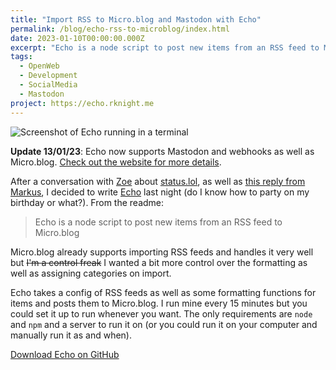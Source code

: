 ```yaml
---
title: "Import RSS to Micro.blog and Mastodon with Echo"
permalink: /blog/echo-rss-to-microblog/index.html
date: 2023-01-10T00:00:00.000Z
excerpt: "Echo is a node script to post new items from an RSS feed to Micro.blog"
tags:
  - OpenWeb
  - Development
  - SocialMedia
  - Mastodon
project: https://echo.rknight.me
---
```


![Screenshot of Echo running in a terminal](https://cdn.rknight.me/site/echo-screenshot.png)

**Update 13/01/23**: Echo now supports Mastodon and webhooks as well as Micro.blog. [Check out the website for more details](https://echo.rknight.me).

After a conversation with [Zoe](https://zoeaubert.me) about [status.lol](https://status.lol), as well as [this reply from Markus](https://micro.blog/muhh/15830286), I decided to write [Echo](https://github.com/rknightuk/echo) last night (do I know how to party on my birthday or what?). From the readme:

> Echo is a node script to post new items from an RSS feed to Micro.blog

Micro.blog already supports importing RSS feeds and handles it very well but ~~I'm a control freak~~ I wanted a bit more control over the formatting as well as assigning categories on import.

Echo takes a config of RSS feeds as well as some formatting functions for items and posts them to Micro.blog. I run mine every 15 minutes but you could set it up to run whenever you want. The only requirements are `node` and `npm` and a server to run it on (or you could run it on your computer and manually run it as and when).

[Download Echo on GitHub](https://github.com/rknightuk/echo)
